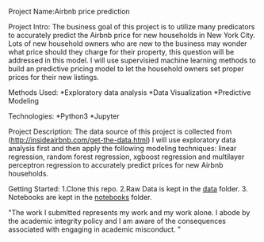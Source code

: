 Project Name:Airbnb price prediction

Project Intro: 
The business goal of this project is to utilize many predicators to accurately predict 
the Airbnb price for new households in New York City. Lots of new household owners who are 
new to the business may wonder what price should they charge for their property, 
this question will be addressed in this model. I will use supervisied machine learning 
methods to build an predictive pricing model to let the household owners set proper
prices for their new listings.

Methods Used: 
*Exploratory data analysis
*Data Visualization
*Predictive Modeling


Technologies: 
*Python3
*Jupyter

Project Description: 
The data source of this project is collected from (http://insideairbnb.com/get-the-data.html)
I will use exploratory data analysis first and then apply the following modeling techniques: 
linear regression, random forest regression, xgboost regression and multilayer perceptron
regression to accurately predict prices for new Airbnb households.


Getting Started:
1.Clone this repo.
2.Raw Data is kept in the [data](final_project/data/raw) folder.
3. Notebooks are kept in the [notebooks](https://github.com/Michaelshang97/info577_git_repo/tree/master/final_project/notebooks) folder.

"The work I submitted represents my work and my work alone.  I abode by the academic integrity policy and I am aware of the consequences associated with engaging in academic misconduct. "



